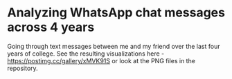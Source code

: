 # Analyzing WhatsApp chat messages across 4 years
Going through text messages between me and my friend over the last four years of college. 
See the resulting visualizations here - https://postimg.cc/gallery/xMVK91S or look at the PNG files in the repository.
